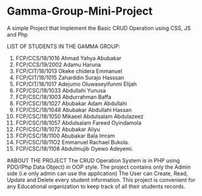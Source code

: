 # Gamma-Group-Mini-Project
A simple Project that Implement the Basic CRUD Operation using CSS, JS and Php

LIST OF STUDENTS IN THE GAMMA GROUP:
1. FCP/CCS/18/1016   Ahmad Yahya Abubakar
2. FCP/CCS/19/2002  Adamu  Haruna
3. FCP/CIT/18/1013 Okeke chidera Emmanuel
4. FCP/CIT/18/1015  Zaharddin Surajo Hasssan 
5. FCP/CIT/18/1017  Adejumo Oluwaseyifunmi Elijah
6. FCP/CSC/18/1033 Abdullahi Yunusa
7. FCP/CSC/18/1003 Abdurrahman Baffa
8. FCP/CSC/18/1027 Abubakar Adam Abdullahi 
9. FCP/CSC/18/1048 Abubakar Abdullahi Hassan 
10. FCP/CSC/18/1050 Mikaeel Abdulsalam Abdulazeez
11. FCP/CSC/18/1057 Abdulsalam Fareed Oyindamola
12. FCP/CSC/18/1072 Abubakar Aliyu 
13. FCP/CSC/18/1100 Abubakar Bala Imram 
14. FCP/CSC/18/11O2 Emmanuel Rachael Bukola.
15. FCP/CSC/18/1108 Abdulmujib Oyewo Adeyemi.


#ABOUT THE PROJECT
The CRUD Operation System is in PHP using PDO/(Php Data Object) in OOP style.
The project contains only the Admin side (i.e only admin can use the application)
The User can Create, Read, Update and Delete every student information. This project is convenient for any Educational organization to keep track of all their students records.

